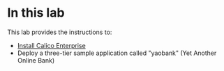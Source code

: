 # In this lab

This lab provides the instructions to:

* [Install Calico Enterprise](url)
* Deploy a three-tier sample application called "yaobank" (Yet Another Online Bank)
